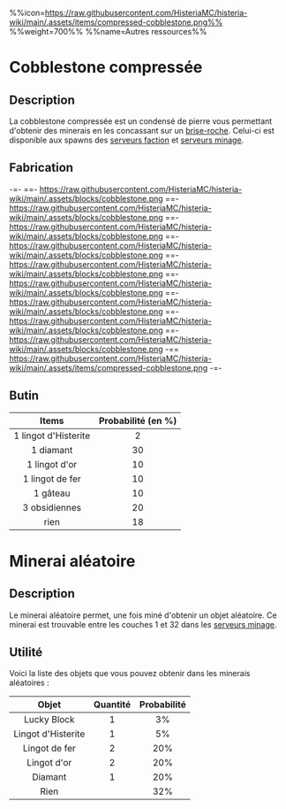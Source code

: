 %%icon=https://raw.githubusercontent.com/HisteriaMC/histeria-wiki/main/.assets/items/compressed-cobblestone.png%%
%%weight=700%%
%%name=Autres ressources%%

# Cobblestone compressée

## Description
La cobblestone compressée est un condensé de pierre vous permettant d'obtenir des minerais en les concassant sur un [brise-roche](https://histeria.fr/wiki/2-équipement/farm). Celui-ci est disponible aux spawns des [serveurs faction](https://histeria.fr/wiki/3-gameplay/faction-servers) et [serveurs minage](https://histeria.fr/wiki/3-gameplay/minage-servers).

## Fabrication
-=-
 ==- https://raw.githubusercontent.com/HisteriaMC/histeria-wiki/main/.assets/blocks/cobblestone.png
 ==- https://raw.githubusercontent.com/HisteriaMC/histeria-wiki/main/.assets/blocks/cobblestone.png
 ==- https://raw.githubusercontent.com/HisteriaMC/histeria-wiki/main/.assets/blocks/cobblestone.png
 ==- https://raw.githubusercontent.com/HisteriaMC/histeria-wiki/main/.assets/blocks/cobblestone.png
 ==- https://raw.githubusercontent.com/HisteriaMC/histeria-wiki/main/.assets/blocks/cobblestone.png
 ==- https://raw.githubusercontent.com/HisteriaMC/histeria-wiki/main/.assets/blocks/cobblestone.png
 ==- https://raw.githubusercontent.com/HisteriaMC/histeria-wiki/main/.assets/blocks/cobblestone.png
 ==- https://raw.githubusercontent.com/HisteriaMC/histeria-wiki/main/.assets/blocks/cobblestone.png
 ==- https://raw.githubusercontent.com/HisteriaMC/histeria-wiki/main/.assets/blocks/cobblestone.png
 -== https://raw.githubusercontent.com/HisteriaMC/histeria-wiki/main/.assets/items/compressed-cobblestone.png
-=-

## Butin

| Items                | Probabilité (en %) |
|:--------------------:|:------------------:|
| 1 lingot d'Histerite | 2                  |
| 1 diamant            | 30                 |
| 1 lingot d'or        | 10                 |
| 1 lingot de fer      | 10                 |
| 1 gâteau             | 10                 |
| 3 obsidiennes        | 20                 |
| rien                 | 18                 |


# Minerai aléatoire

## Description 
Le minerai aléatoire permet, une fois miné d'obtenir un objet aléatoire. Ce minerai est trouvable entre les couches 1 et 32 dans les [serveurs minage](https://histeria.fr/wiki/3-gameplay/minage-servers).

## Utilité
Voici la liste des objets que vous pouvez obtenir dans les minerais aléatoires :

|Objet|Quantité|Probabilité|
|:---:|:---:|:---:|
|Lucky Block|1|3%|
|Lingot d'Histerite|1|5%|
|Lingot de fer |2|20%|
|Lingot d'or |2|20%|
|Diamant|1|20%|
|Rien| |32%|
